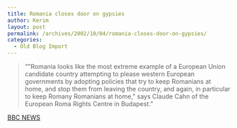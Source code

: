 ```yaml
---
title: Romania closes door on gypsies
author: Kerim
layout: post
permalink: /archives/2002/10/04/romania-closes-door-on-gypsies/
categories:
  - Old Blog Import
---
```


>   &#8220;"Romania looks like the most extreme example of a European Union candidate country attempting to please western European governments by adopting policies that try to keep Romanians at home, and stop them from leaving the country, and again, in particular to keep Romany Romanians at home," says Claude Cahn of the European Roma Rights Centre in Budapest.&#8221;


<a href="http://news.bbc.co.uk/2/hi/europe/2298973.stm" onclick="_gaq.push(['_trackEvent', 'outbound-article', 'http://news.bbc.co.uk/2/hi/europe/2298973.stm', 'BBC NEWS']);" >BBC NEWS</a>

